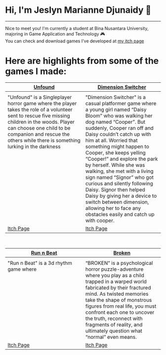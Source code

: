 # Hi, I'm Jeslyn Marianne Djunaidy 👋
---
Nice to meet you! I'm currently a student at Bina Nusantara University, majoring in Game Application and Technology 🎮 </br>
You can check and download games I've developed at [my itch page](https://mkd-jmd.itch.io/)

# Here are highlights from some of the games I made:
<table width="100%">
  <thead>
    <tr>
      <th width="50%"><a href="">Unfound</a></th>
      <th width="50%"><a href="https://github.com/MKD20590/Dimension-Switcher">Dimension Switcher</a></th>
    </tr>
  </thead>
  <tbody>
    <tr>
      <td><img src=""/></td>
      <td><img src=""/></td>
    </tr>
    <tr>
      <td valign="text-top">"Unfound" is a Singleplayer horror game where the player takes the role of a volunteer sent to rescue five missing children in the woods. Player can choose one child to be companion and rescue the others while there is something lurking in the darkness</td>
      <td valign="text-top">"Dimension Switcher" is a casual platformer game where a young girl named “Daisy Bloom” who was walking her dog named “Cooper”. But suddenly, Cooper ran off and Daisy couldn’t catch up with him at all. Worried that something might happen to Cooper, she keeps yelling “Cooper!” and explore the park by herself. While she was walking, she met with a living sign named “Signor” who got curious and silently following Daisy. Signor then helped Daisy by giving her a device to switch between dimension, allowing her to face any obstacles easily and catch up with cooper.
</td>
    </tr>
    <tr>
      <td><a href="">Itch Page</td>
      <td><a href="">Itch Page</td>
    </tr>
  </tbody>
</table>

<br>

<table width="100%">
  <thead>
    <tr>
      <th width="50%"><a href="https://github.com/MKD20590/run-n-beat">Run n Beat</a></th>
      <th width="50%"><a href="https://github.com/MKD20590/Broken">Broken</a></th>
    </tr>
  </thead>
  <tbody>
    <tr>
      <td><img src=""/></td>
      <td><img src=""/></td>
    </tr>
    <tr>
      <td valign="text-top">"Run n Beat" is a 3d rhythm game where </td>
      <td valign="text-top">“BROKEN” is a psychological horror puzzle-adventure where you play as a child trapped in a warped world fabricated by their fractured mind. As twisted memories take the shape of monstrous figures from real life, you must confront each one to uncover the truth, reconnect with fragments of reality, and ultimately question what “normal” even means.<br></td>
    </tr>
    <tr>
      <td><a href="">Itch Page</td>
      <td><a href="https://ajege.itch.io/broken">Itch Page</td>
    </tr>
  </tbody>
</table>

